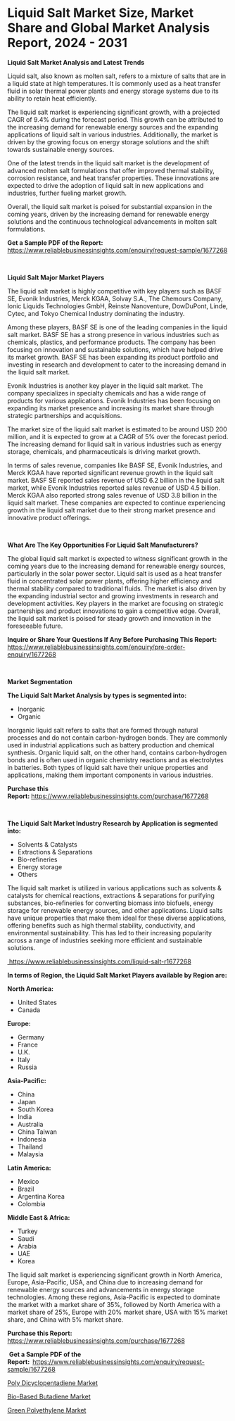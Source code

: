 <p><h1>Liquid Salt Market Size, Market Share and Global Market Analysis Report, 2024 - 2031</h1></p><p><strong>Liquid Salt Market Analysis and Latest Trends</strong></p>
<p><p>Liquid salt, also known as molten salt, refers to a mixture of salts that are in a liquid state at high temperatures. It is commonly used as a heat transfer fluid in solar thermal power plants and energy storage systems due to its ability to retain heat efficiently.</p><p>The liquid salt market is experiencing significant growth, with a projected CAGR of 9.4% during the forecast period. This growth can be attributed to the increasing demand for renewable energy sources and the expanding applications of liquid salt in various industries. Additionally, the market is driven by the growing focus on energy storage solutions and the shift towards sustainable energy sources.</p><p>One of the latest trends in the liquid salt market is the development of advanced molten salt formulations that offer improved thermal stability, corrosion resistance, and heat transfer properties. These innovations are expected to drive the adoption of liquid salt in new applications and industries, further fueling market growth.</p><p>Overall, the liquid salt market is poised for substantial expansion in the coming years, driven by the increasing demand for renewable energy solutions and the continuous technological advancements in molten salt formulations.</p></p>
<p><strong>Get a Sample PDF of the Report:&nbsp;</strong> <a href="https://www.reliablebusinessinsights.com/enquiry/request-sample/1677268">https://www.reliablebusinessinsights.com/enquiry/request-sample/1677268</a></p>
<p>&nbsp;</p>
<p><strong>Liquid Salt Major Market Players</strong></p>
<p><p>The liquid salt market is highly competitive with key players such as BASF SE, Evonik Industries, Merck KGAA, Solvay S.A., The Chemours Company, Ionic Liquids Technologies GmbH, Reinste Nanoventure, DowDuPont, Linde, Cytec, and Tokyo Chemical Industry dominating the industry.</p><p>Among these players, BASF SE is one of the leading companies in the liquid salt market. BASF SE has a strong presence in various industries such as chemicals, plastics, and performance products. The company has been focusing on innovation and sustainable solutions, which have helped drive its market growth. BASF SE has been expanding its product portfolio and investing in research and development to cater to the increasing demand in the liquid salt market.</p><p>Evonik Industries is another key player in the liquid salt market. The company specializes in specialty chemicals and has a wide range of products for various applications. Evonik Industries has been focusing on expanding its market presence and increasing its market share through strategic partnerships and acquisitions.</p><p>The market size of the liquid salt market is estimated to be around USD 200 million, and it is expected to grow at a CAGR of 5% over the forecast period. The increasing demand for liquid salt in various industries such as energy storage, chemicals, and pharmaceuticals is driving market growth.</p><p>In terms of sales revenue, companies like BASF SE, Evonik Industries, and Merck KGAA have reported significant revenue growth in the liquid salt market. BASF SE reported sales revenue of USD 6.2 billion in the liquid salt market, while Evonik Industries reported sales revenue of USD 4.5 billion. Merck KGAA also reported strong sales revenue of USD 3.8 billion in the liquid salt market. These companies are expected to continue experiencing growth in the liquid salt market due to their strong market presence and innovative product offerings.</p></p>
<p>&nbsp;</p>
<p><strong>What Are The Key Opportunities For Liquid Salt Manufacturers?</strong></p>
<p><p>The global liquid salt market is expected to witness significant growth in the coming years due to the increasing demand for renewable energy sources, particularly in the solar power sector. Liquid salt is used as a heat transfer fluid in concentrated solar power plants, offering higher efficiency and thermal stability compared to traditional fluids. The market is also driven by the expanding industrial sector and growing investments in research and development activities. Key players in the market are focusing on strategic partnerships and product innovations to gain a competitive edge. Overall, the liquid salt market is poised for steady growth and innovation in the foreseeable future.</p></p>
<p><strong>Inquire or Share Your Questions If Any Before Purchasing This Report:</strong> <a href="https://www.reliablebusinessinsights.com/enquiry/pre-order-enquiry/1677268">https://www.reliablebusinessinsights.com/enquiry/pre-order-enquiry/1677268</a></p>
<p>&nbsp;</p>
<p><strong>Market Segmentation</strong></p>
<p><strong>The Liquid Salt Market Analysis by types is segmented into:</strong></p>
<p><ul><li>Inorganic</li><li>Organic</li></ul></p>
<p><p>Inorganic liquid salt refers to salts that are formed through natural processes and do not contain carbon-hydrogen bonds. They are commonly used in industrial applications such as battery production and chemical synthesis. Organic liquid salt, on the other hand, contains carbon-hydrogen bonds and is often used in organic chemistry reactions and as electrolytes in batteries. Both types of liquid salt have their unique properties and applications, making them important components in various industries.</p></p>
<p><strong>Purchase this Report:&nbsp;</strong><a href="https://www.reliablebusinessinsights.com/purchase/1677268">https://www.reliablebusinessinsights.com/purchase/1677268</a></p>
<p>&nbsp;</p>
<p><strong>The Liquid Salt Market Industry Research by Application is segmented into:</strong></p>
<p><ul><li>Solvents & Catalysts</li><li>Extractions & Separations</li><li>Bio-refineries</li><li>Energy storage</li><li>Others</li></ul></p>
<p><p>The liquid salt market is utilized in various applications such as solvents & catalysts for chemical reactions, extractions & separations for purifying substances, bio-refineries for converting biomass into biofuels, energy storage for renewable energy sources, and other applications. Liquid salts have unique properties that make them ideal for these diverse applications, offering benefits such as high thermal stability, conductivity, and environmental sustainability. This has led to their increasing popularity across a range of industries seeking more efficient and sustainable solutions.</p></p>
<p><a href="https://www.reliablebusinessinsights.com/liquid-salt-r1677268">&nbsp;https://www.reliablebusinessinsights.com/liquid-salt-r1677268</a></p>
<p><strong>In terms of Region, the Liquid Salt Market Players available by Region are:</strong></p>
<p>
    <p> <strong> North America: </strong>
        <ul>
            <li>United States</li>
            <li>Canada</li>
        </ul>
        </p> 
    <p> <strong> Europe: </strong>
        <ul>
            <li>Germany</li>
            <li>France</li>
            <li>U.K.</li>
            <li>Italy</li>
            <li>Russia</li>
        </ul>
        </p> 
    <p> <strong> Asia-Pacific: </strong>
        <ul>
            <li>China</li>
            <li>Japan</li>
            <li>South Korea</li>
            <li>India</li>
            <li>Australia</li>
            <li>China Taiwan</li>
            <li>Indonesia</li>
            <li>Thailand</li>
            <li>Malaysia</li>
        </ul>
        </p> 
    <p> <strong> Latin America: </strong>
        <ul>
            <li>Mexico</li>
            <li>Brazil</li>
            <li>Argentina Korea</li>
            <li>Colombia</li>
        </ul>
        </p> 
    <p> <strong> Middle East & Africa: </strong>
        <ul>
            <li>Turkey</li>
            <li>Saudi</li>
            <li>Arabia</li>
            <li>UAE</li>
            <li>Korea</li>
        </ul>
    </p>
    </p>
<p><p>The liquid salt market is experiencing significant growth in North America, Europe, Asia-Pacific, USA, and China due to increasing demand for renewable energy sources and advancements in energy storage technologies. Among these regions, Asia-Pacific is expected to dominate the market with a market share of 35%, followed by North America with a market share of 25%, Europe with 20% market share, USA with 15% market share, and China with 5% market share.</p></p>
<p><strong>Purchase this Report: </strong><a href="https://www.reliablebusinessinsights.com/purchase/1677268">https://www.reliablebusinessinsights.com/purchase/1677268</a></p>
<p>&nbsp;<strong>Get a Sample PDF of the Report:&nbsp;&nbsp;</strong><a href="https://www.reliablebusinessinsights.com/enquiry/request-sample/1677268">https://www.reliablebusinessinsights.com/enquiry/request-sample/1677268</a></p>
<p><strong></strong></p>
<p><p><a href="https://github.com/msbsaifansami/Market-Research-Report-List-1/blob/main/poly-dicyclopentadiene-market.md">Poly Dicyclopentadiene Market</a></p><p><a href="https://github.com/khlifeservices/Market-Research-Report-List-1/blob/main/bio-based-butadiene-market.md">Bio-Based Butadiene Market</a></p><p><a href="https://github.com/EveKerluke2023/Market-Research-Report-List-2/blob/main/green-polyethylene-market.md">Green Polyethylene Market</a></p></p>